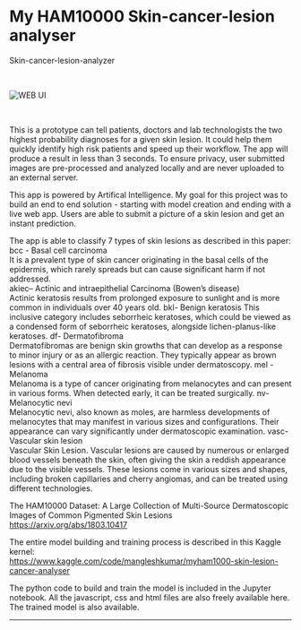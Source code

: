 # My HAM10000 Skin-cancer-lesion analyser
Skin-cancer-lesion-analyzer


<br>

![WEB UI](https://github.com/MangleshKumar1/MyHam-Skin-lesionHAM10000-Skin-cancer-lesion-analyser/assets/97977847/65f35530-01c5-4eb8-8bf5-fe26642ad616)

<br>

This is a prototype can tell patients, doctors and lab technologists the two highest probability diagnoses for a given skin lesion. It could help them quickly identify high risk patients and speed up their workflow. The app will produce a result in less than 3 seconds. To ensure privacy, user submitted images are pre-processed and analyzed locally and are never uploaded to an external server. 

This app is powered by Artifical Intelligence. My goal for this project was to build an end to end solution - starting with model creation and ending with a live web app. Users are able to submit a picture of a skin lesion and get an instant prediction. 

The app is able to classify 7 types of skin lesions as described in this paper:
bcc - Basal cell carcinoma  
It is a prevalent type of  skin cancer originating in the basal 
cells of the epidermis, which rarely spreads but can cause 
significant harm if not addressed.  
akiec– Actinic and intraepithelial Carcinoma (Bowen’s 
disease)  
Actinic keratosis results from prolonged exposure to 
sunlight and is more common in individuals over 40 years old. 
bkl- Benign keratosis 
This inclusive category includes seborrheic keratoses, 
which could be viewed as a condensed form of seborrheic 
keratoses, alongside lichen-planus-like keratoses. 
df- Dermatofibroma   
Dermatofibromas are benign skin growths that can 
develop as a response to minor injury or as an allergic reaction. 
They typically appear as brown lesions with a central area of 
fibrosis visible under dermatoscopy. 
mel - Melanoma  
Melanoma is a type of cancer originating from 
melanocytes and can present in various forms. When detected 
early, it can be treated surgically. 
nv- Melanocytic nevi  
Melanocytic nevi, also known as moles, are harmless 
developments of melanocytes that may manifest in various 
sizes and configurations. Their appearance can vary 
significantly under dermatoscopic examination. 
vasc- Vascular skin lesion  
Vascular Skin Lesion. Vascular lesions are caused by 
numerous or enlarged blood vessels beneath the skin, often 
giving the skin a reddish appearance due to the visible vessels. 
These lesions come in various sizes and shapes, including 
broken capillaries and cherry angiomas, and can be treated 
using different technologies.

The HAM10000 Dataset: A Large Collection of Multi-Source Dermatoscopic Images of Common Pigmented Skin Lesions<br>
https://arxiv.org/abs/1803.10417


The entire model building and training process is described in this Kaggle kernel:<br>
https://www.kaggle.com/code/mangleshkumar/myham1000-skin-lesion-cancer-analyser

The python code to build and train the model is included in the Jupyter notebook. All the javascript, css and html files are also freely available here. The trained model is also available.


<hr>
